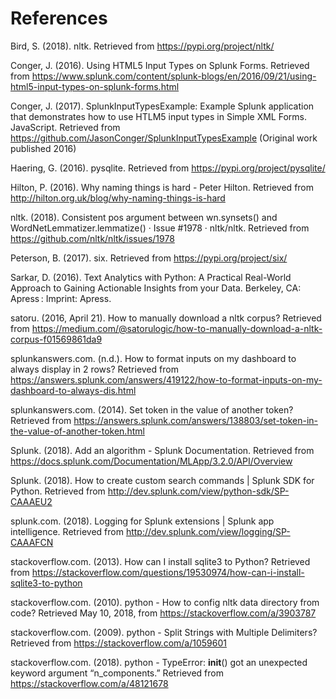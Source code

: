 
# References

Bird, S. (2018). nltk. Retrieved from https://pypi.org/project/nltk/


Conger, J. (2016). Using HTML5 Input Types on Splunk Forms. Retrieved from https://www.splunk.com/content/splunk-blogs/en/2016/09/21/using-html5-input-types-on-splunk-forms.html

Conger, J. (2017). SplunkInputTypesExample: Example Splunk application that demonstrates how to use HTLM5 input types in Simple XML Forms. JavaScript. Retrieved from https://github.com/JasonConger/SplunkInputTypesExample (Original work published 2016)


Haering, G. (2016). pysqlite. Retrieved from https://pypi.org/project/pysqlite/


Hilton, P. (2016). Why naming things is hard - Peter Hilton. Retrieved from http://hilton.org.uk/blog/why-naming-things-is-hard

nltk. (2018). Consistent pos argument between wn.synsets() and WordNetLemmatizer.lemmatize() · Issue #1978 ·
nltk/nltk. Retrieved from https://github.com/nltk/nltk/issues/1978


Peterson, B. (2017). six. Retrieved from https://pypi.org/project/six/

Sarkar, D. (2016). Text Analytics with Python: A Practical Real-World Approach to Gaining Actionable Insights from your Data. Berkeley, CA: Apress : Imprint: Apress. 

satoru. (2016, April 21). How to manually download a nltk corpus? Retrieved from https://medium.com/@satorulogic/how-to-manually-download-a-nltk-corpus-f01569861da9

splunkanswers.com. (n.d.). How to format inputs on my dashboard to always display in 2 rows? Retrieved from https://answers.splunk.com/answers/419122/how-to-format-inputs-on-my-dashboard-to-always-dis.html

splunkanswers.com. (2014). Set token in the value of another token? Retrieved from https://answers.splunk.com/answers/138803/set-token-in-the-value-of-another-token.html


Splunk. (2018). Add an algorithm - Splunk Documentation. Retrieved from https://docs.splunk.com/Documentation/MLApp/3.2.0/API/Overview

Splunk. (2018). How to create custom search commands | Splunk SDK for Python. Retrieved from http://dev.splunk.com/view/python-sdk/SP-CAAAEU2


splunk.com. (2018). Logging for Splunk extensions | Splunk app intelligence. Retrieved from http://dev.splunk.com/view/logging/SP-CAAAFCN

stackoverflow.com. (2013). How can I install sqlite3 to Python? Retrieved from https://stackoverflow.com/questions/19530974/how-can-i-install-sqlite3-to-python

stackoverflow.com. (2010). python - How to config nltk data directory from code? Retrieved May 10, 2018, from https://stackoverflow.com/a/3903787


stackoverflow.com. (2009). python - Split Strings with Multiple Delimiters? Retrieved from https://stackoverflow.com/a/1059601

stackoverflow.com. (2018). python - TypeError: __init__() got an unexpected keyword argument “n_components.” Retrieved from https://stackoverflow.com/a/48121678

